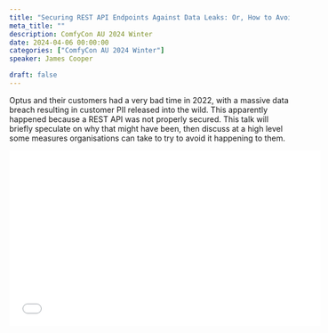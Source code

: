 ```yaml
---
title: "Securing REST API Endpoints Against Data Leaks: Or, How to Avoid Another Optus"
meta_title: ""
description: ComfyCon AU 2024 Winter
date: 2024-04-06 00:00:00
categories: ["ComfyCon AU 2024 Winter"]
speaker: James Cooper

draft: false
---
```

Optus and their customers had a very bad time in 2022, with a massive data breach resulting in customer PII released into the wild. This apparently happened because a REST API was not properly secured. This talk will briefly speculate on why that might have been, then discuss at a high level some measures organisations can take to try to avoid it happening to them.

<iframe width="560" height="315" src="None" title="YouTube video player" frameborder="0" allow="accelerometer; autoplay; clipboard-write; encrypted-media; gyroscope; picture-in-picture; web-share" allowfullscreen></iframe>